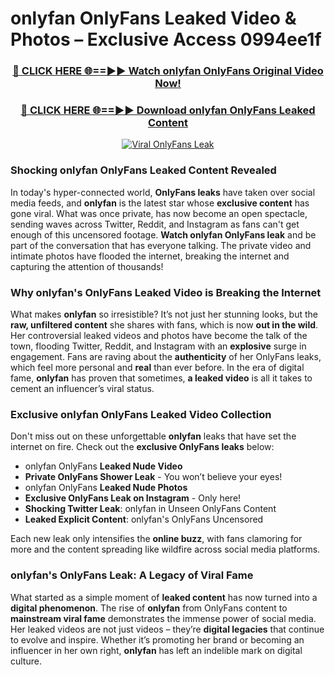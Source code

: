 # onlyfan OnlyFans Leaked Video & Photos – Exclusive Access 0994ee1f

<div align="center">

### [🔴 CLICK HERE 🌐==►► Watch onlyfan OnlyFans Original Video Now!](https://aff.leakpic.com/?utm_medium=9dac6e3e92780789e695eb65dc45befdb20081c8&utm_campaign=Link_for_leakpic_com_0994ee1f)

### [🔴 CLICK HERE 🌐==►► Download onlyfan OnlyFans Leaked Content](https://aff.leakpic.com/?utm_medium=9dac6e3e92780789e695eb65dc45befdb20081c8&utm_campaign=Link_for_leakpic_com_0994ee1f)

[![Viral OnlyFans Leak](https://i.ibb.co.com/xMMVF88/686577567.gif)](https://aff.leakpic.com/?utm_medium=9dac6e3e92780789e695eb65dc45befdb20081c8&utm_campaign=Link_for_leakpic_com_0994ee1f)

</div>

### Shocking onlyfan OnlyFans Leaked Content Revealed
In today's hyper-connected world, **OnlyFans leaks** have taken over social media feeds, and **onlyfan** is the latest star whose **exclusive content** has gone viral. What was once private, has now become an open spectacle, sending waves across Twitter, Reddit, and Instagram as fans can't get enough of this uncensored footage. 
**Watch onlyfan OnlyFans leak** and be part of the conversation that has everyone talking. The private video and intimate photos have flooded the internet, breaking the internet and capturing the attention of thousands!

### Why onlyfan's OnlyFans Leaked Video is Breaking the Internet
What makes **onlyfan** so irresistible? It’s not just her stunning looks, but the **raw, unfiltered content** she shares with fans, which is now **out in the wild**. Her controversial leaked videos and photos have become the talk of the town, flooding Twitter, Reddit, and Instagram with an **explosive** surge in engagement. 
Fans are raving about the **authenticity** of her OnlyFans leaks, which feel more personal and **real** than ever before. In the era of digital fame, **onlyfan** has proven that sometimes, **a leaked video** is all it takes to cement an influencer’s viral status.

### Exclusive onlyfan OnlyFans Leaked Video Collection
Don't miss out on these unforgettable **onlyfan** leaks that have set the internet on fire. Check out the **exclusive OnlyFans leaks** below:

- onlyfan OnlyFans **Leaked Nude Video**
- **Private OnlyFans Shower Leak** - You won’t believe your eyes!
- onlyfan OnlyFans **Leaked Nude Photos**
- **Exclusive OnlyFans Leak on Instagram** - Only here!
- **Shocking Twitter Leak**: onlyfan in Unseen OnlyFans Content
- **Leaked Explicit Content**: onlyfan's OnlyFans Uncensored

Each new leak only intensifies the **online buzz**, with fans clamoring for more and the content spreading like wildfire across social media platforms.

### onlyfan's OnlyFans Leak: A Legacy of Viral Fame
What started as a simple moment of **leaked content** has now turned into a **digital phenomenon**. The rise of **onlyfan** from OnlyFans content to **mainstream viral fame** demonstrates the immense power of social media. 
Her leaked videos are not just videos – they’re **digital legacies** that continue to evolve and inspire. Whether it’s promoting her brand or becoming an influencer in her own right, **onlyfan** has left an indelible mark on digital culture.
